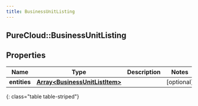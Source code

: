 ```yaml
---
title: BusinessUnitListing
---
```

## PureCloud::BusinessUnitListing

## Properties

|Name | Type | Description | Notes|
|------------ | ------------- | ------------- | -------------|
| **entities** | [**Array&lt;BusinessUnitListItem&gt;**](BusinessUnitListItem.html) |  | [optional] |
{: class="table table-striped"}


